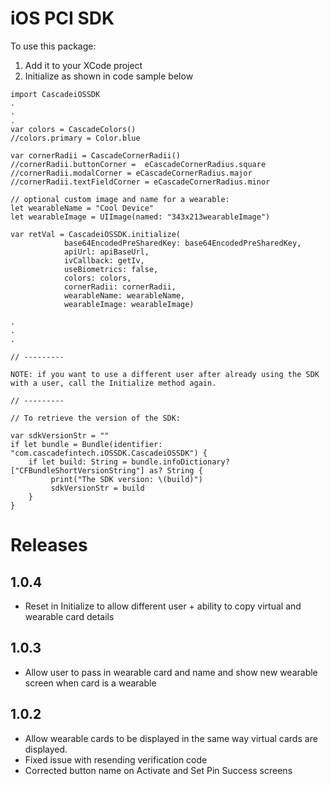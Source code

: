 # iOS PCI SDK

To use this package: 

1. Add it to your XCode project
2. Initialize as shown in code sample below

```
import CascadeiOSSDK
.
.
.
var colors = CascadeColors()
//colors.primary = Color.blue
  
var cornerRadii = CascadeCornerRadii()
//cornerRadii.buttonCorner =  eCascadeCornerRadius.square
//cornerRadii.modalCorner = eCascadeCornerRadius.major
//cornerRadii.textFieldCorner = eCascadeCornerRadius.minor

// optional custom image and name for a wearable:
let wearableName = "Cool Device"
let wearableImage = UIImage(named: "343x213wearableImage")
        
var retVal = CascadeiOSSDK.initialize(
            base64EncodedPreSharedKey: base64EncodedPreSharedKey,
            apiUrl: apiBaseUrl,
            ivCallback: getIv,
            useBiometrics: false,
            colors: colors,
            cornerRadii: cornerRadii,
            wearableName: wearableName,
            wearableImage: wearableImage)

.
.
.

// ---------

NOTE: if you want to use a different user after already using the SDK with a user, call the Initialize method again.

// ---------

// To retrieve the version of the SDK:
 
var sdkVersionStr = ""    
if let bundle = Bundle(identifier: "com.cascadefintech.iOSSDK.CascadeiOSSDK") {
    if let build: String = bundle.infoDictionary?["CFBundleShortVersionString"] as? String {
         print("The SDK version: \(build)")
         sdkVersionStr = build
    }
}
```


# Releases
## 1.0.4
  * Reset in Initialize to allow different user + ability to copy virtual and wearable card details

## 1.0.3
  * Allow user to pass in wearable card and name and show new wearable screen when card is a wearable

## 1.0.2
  * Allow wearable cards to be displayed in the same way virtual cards are displayed.
  * Fixed issue with resending verification code
  * Corrected button name on Activate and Set Pin Success screens
